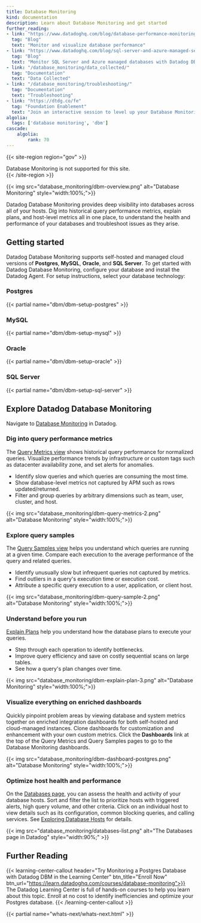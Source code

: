 ```yaml
---
title: Database Monitoring
kind: documentation
description: Learn about Database Monitoring and get started
further_reading:
- link: "https://www.datadoghq.com/blog/database-performance-monitoring-datadog"
  tag: "Blog"
  text: "Monitor and visualize database performance"
- link: "https://www.datadoghq.com/blog/sql-server-and-azure-managed-services-database-monitoring/"
  tag: "Blog"
  text: "Monitor SQL Server and Azure managed databases with Datadog DBM"
- link: "/database_monitoring/data_collected/"
  tag: "Documentation"
  text: "Data Collected"
- link: "/database_monitoring/troubleshooting/"
  tag: "Documentation"
  text: "Troubleshooting"
- link: "https://dtdg.co/fe"
  tag: "Foundation Enablement"
  text: "Join an interactive session to level up your Database Monitoring"
algolia:
  tags: ['database monitoring', 'dbm']
cascade:
    algolia:
        rank: 70
---
```

{{< site-region region="gov" >}}
<div class="alert alert-warning">Database Monitoring is not supported for this site.</div>
{{< /site-region >}}

{{< img src="database_monitoring/dbm-overview.png" alt="Database Monitoring" style="width:100%;">}}

Datadog Database Monitoring provides deep visibility into databases across all of your hosts. Dig into historical query performance metrics, explain plans, and host-level metrics all in one place, to understand the health and performance of your databases and troubleshoot issues as they arise.

## Getting started

Datadog Database Monitoring supports self-hosted and managed cloud versions of **Postgres**, **MySQL**, **Oracle**, and **SQL Server**. To get started with Datadog Database Monitoring, configure your database and install the Datadog Agent. For setup instructions, select your database technology:

### Postgres

{{< partial name="dbm/dbm-setup-postgres" >}}
<p></p>

### MySQL

{{< partial name="dbm/dbm-setup-mysql" >}}
<p></p>

### Oracle

{{< partial name="dbm/dbm-setup-oracle" >}}
<p></p>

### SQL Server

{{< partial name="dbm/dbm-setup-sql-server" >}}
<p></p>

## Explore Datadog Database Monitoring

Navigate to [Database Monitoring][1] in Datadog.

### Dig into query performance metrics

The [Query Metrics view][2] shows historical query performance for normalized queries. Visualize performance trends by infrastructure or custom tags such as datacenter availability zone, and set alerts for anomalies.

- Identify slow queries and which queries are consuming the most time.
- Show database-level metrics not captured by APM such as rows updated/returned.
- Filter and group queries by arbitrary dimensions such as team, user, cluster, and host.

{{< img src="database_monitoring/dbm-query-metrics-2.png" alt="Database Monitoring" style="width:100%;">}}

### Explore query samples

The [Query Samples view][3] helps you understand which queries are running at a given time. Compare each execution to the average performance of the query and related queries.

- Identify unusually slow but infrequent queries not captured by metrics.
- Find outliers in a query's execution time or execution cost.
- Attribute a specific query execution to a user, application, or client host.

{{< img src="database_monitoring/dbm-query-sample-2.png" alt="Database Monitoring" style="width:100%;">}}

### Understand before you run

[Explain Plans][4] help you understand how the database plans to execute your queries.

- Step through each operation to identify bottlenecks.
- Improve query efficiency and save on costly sequential scans on large tables.
- See how a query's plan changes over time.

{{< img src="database_monitoring/dbm-explain-plan-3.png" alt="Database Monitoring" style="width:100%;">}}

### Visualize everything on enriched dashboards

Quickly pinpoint problem areas by viewing database and system metrics together on enriched integration dashboards for both self-hosted and cloud-managed instances. Clone dashboards for customization and enhancement with your own custom metrics. Click the **Dashboards** link at the top of the Query Metrics and Query Samples pages to go to the Database Monitoring dashboards.

{{< img src="database_monitoring/dbm-dashboard-postgres.png" alt="Database Monitoring" style="width:100%;">}}

### Optimize host health and performance

On the [Databases page][1], you can assess the health and activity of your database hosts. Sort and filter the list to prioritize hosts with triggered alerts, high query volume, and other criteria. Click on an individual host to view details such as its configuration, common blocking queries, and calling services. See [Exploring Database Hosts][5] for details.

{{< img src="database_monitoring/databases-list.png" alt="The Databases page in Datadog" style="width:90%;" >}}

## Further Reading

{{< learning-center-callout header="Try Monitoring a Postgres Database with Datadog DBM in the Learning Center" btn_title="Enroll Now" btn_url="https://learn.datadoghq.com/courses/database-monitoring">}}
  The Datadog Learning Center is full of hands-on courses to help you learn about this topic. Enroll at no cost to identify inefficiencies and optimize your Postgres database.
{{< /learning-center-callout >}}

{{< partial name="whats-next/whats-next.html" >}}

[1]: https://app.datadoghq.com/databases
[2]: /database_monitoring/query_metrics/
[3]: /database_monitoring/query_samples/
[4]: /database_monitoring/query_metrics/#explain-plans
[5]: /database_monitoring/database_hosts/
